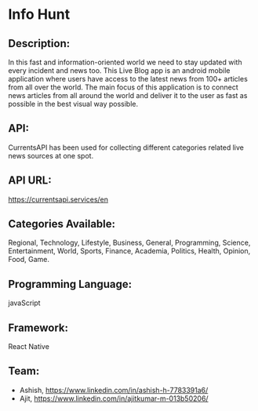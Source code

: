 # Info Hunt

## Description:
In this fast and information-oriented world we need to stay updated with every incident and news too. 
This Live Blog app is an android mobile application where users have access to the latest news from 100+ articles from all over the world. 
The main focus of this application is to connect news articles from all around the world and deliver it to the user as fast as possible in the best visual way possible.

## **API:** 
CurrentsAPI has been used for collecting different categories related live news sources at one spot.
## API URL: 
https://currentsapi.services/en

## **Categories Available:**  
Regional, Technology, Lifestyle, Business, General, Programming, Science, Entertainment, World, Sports, Finance,
                      Academia, Politics, Health, Opinion, Food, Game.
                     
## **Programming Language:** 
javaScript
## **Framework:** 
React Native

## Team:
* Ashish, https://www.linkedin.com/in/ashish-h-7783391a6/
* Ajit, https://www.linkedin.com/in/ajitkumar-m-013b50206/
